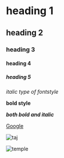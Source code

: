 #  heading 1
## heading 2
### heading 3
#### heading 4
##### heading 5
*italic type of fontstyle*

**bold style**

***both bold and italic***

[Google](https://www.google.com/search?q=google&oq=google&aqs=chrome..69i57.17808j0j1&sourceid=chrome&ie=UTF-8)

![taj](https://c.ndtvimg.com/2021-08/aa8qno6_taj-mahal-night-photo-istock_625x300_20_August_21.jpg)

![temple](https://www.entertales.com/wp-content/uploads/temple-1280x720.jpg)
